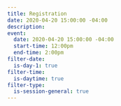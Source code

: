 ```yaml
---
title: Registration
date: 2020-04-20 15:00:00 -04:00
description: 
event:
  date: 2020-04-20 15:00:00 -04:00
  start-time: 12:00pm
  end-time: 2:00pm
filter-date:
  is-day-1: true
filter-time:
  is-daytime: true
filter-type:
  is-session-general: true
---
```


